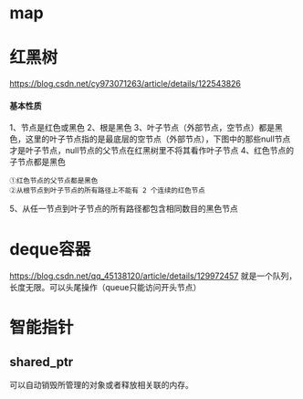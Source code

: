 # map

# 红黑树
https://blog.csdn.net/cy973071263/article/details/122543826
#### 基本性质 
1、节点是红色或黑色
2、根是黑色
3、叶子节点（外部节点，空节点）都是黑色，这里的叶子节点指的是最底层的空节点（外部节点），下图中的那些null节点才是叶子节点，null节点的父节点在红黑树里不将其看作叶子节点
4、红色节点的子节点都是黑色

	①红色节点的父节点都是黑色
	②从根节点到叶子节点的所有路径上不能有 2 个连续的红色节点

5、从任一节点到叶子节点的所有路径都包含相同数目的黑色节点





# deque容器
https://blog.csdn.net/qq_45138120/article/details/129972457
就是一个队列，长度无限。可以头尾操作（queue只能访问开头节点）


# 智能指针
## shared_ptr
可以自动销毁所管理的对象或者释放相关联的内存。
